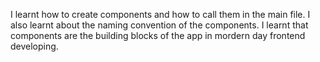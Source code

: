 I learnt how to create components and how to call them in the main file. I also learnt about the naming convention of the components. I learnt that components are the building blocks of the app in mordern day frontend developing.
